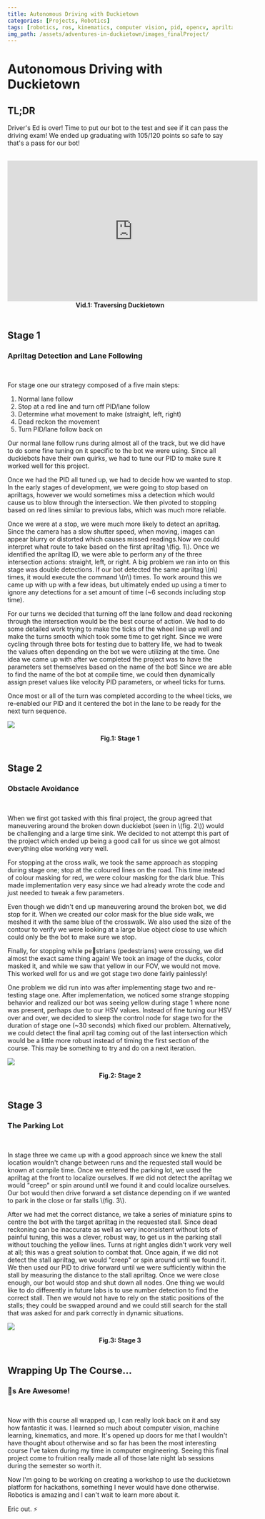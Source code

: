 ```yaml
---
title: Autonomous Driving with Duckietown
categories: [Projects, Robotics]
tags: [robotics, ros, kinematics, computer vision, pid, opencv, apriltags, autonomous driving, ml, machine learning, python]   
img_path: /assets/adventures-in-duckietown/images_finalProject/
---
```

# Autonomous Driving with Duckietown

## TL;DR

Driver's Ed is over! Time to put our bot to the test and see if it can pass the driving exam! We ended up graduating with 105/120 points so safe to say that's a pass for our bot!

<br>

<iframe width="560" height="315" src="https://www.youtube.com/embed/hXwFgJ0_JLc" title="YouTube video player" frameborder="0" allow="accelerometer; autoplay; clipboard-write; encrypted-media; gyroscope; picture-in-picture; web-share" allowfullscreen></iframe>
<figcaption align = "center"><b>Vid.1: Traversing Duckietown</b></figcaption>

<br>

## Stage 1
### Apriltag Detection and Lane Following

<br>

For stage one our strategy composed of a five main steps:

1. Normal lane follow
2. Stop at a red line and turn off PID/lane follow
3. Determine what movement to make (straight, left, right)
4. Dead reckon the movement
5. Turn PID/lane follow back on

Our normal lane follow runs during almost all of the track, but we did have to do some fine tuning on it specific to the bot we were using. Since all duckiebots have their own quirks, we had to tune our PID to make sure it worked well for this project. 

Once we had the PID all tuned up, we had to decide how we wanted to stop. In the early stages of development, we were going to stop based on apriltags, however we would sometimes miss a detection which would cause us to blow through the intersection. We then pivoted to stopping based on red lines similar to previous labs, which was much more reliable.

Once we were at a stop, we were much more likely to detect an apriltag. Since the camera has a slow shutter speed, when moving, images can appear blurry or distorted which causes missed readings.Now we could interpret what route to take based on the first apriltag \\(fig. 1\\). Once we identified the apriltag ID, we were able to perform any of the three intersection actions: straight, left, or right. A big problem we ran into on this stage was double detections. If our bot detected the same apriltag \\(n\\) times, it would execute the command \\(n\\) times. To work around this we came up with up with a few ideas, but ultimately ended up using a timer to ignore any detections for a set amount of time (~6 seconds including stop time).

For our turns we decided that turning off the lane follow and dead reckoning through the intersection would be the best course of action. We had to do some detailed work trying to make the ticks of the wheel line up well and make the turns smooth which took some time to get right. Since we were cycling through three bots for testing due to battery life, we had to tweak the values often depending on the bot we were utilizing at the time. One idea we came up with after we completed the project was to have the parameters set themselves based on the name of the bot! Since we are able to find the name of the bot at compile time, we could then dynamically assign preset values like velocity PID parameters, or wheel ticks for turns.

Once most or all of the turn was completed according to the wheel ticks, we re-enabled our PID and it centered the bot in the lane to be ready for the next turn sequence.   


![](stage1.jpg)
<figcaption align = "center"><b>Fig.1: Stage 1</b></figcaption>

<br>

## Stage 2
### Obstacle Avoidance

<br>

When we first got tasked with this final project, the group agreed that maneuvering around the broken down duckiebot (seen in \\(fig. 2\\)) would be challenging and a large time sink. We decided to not attempt this part of the project which ended up being a good call for us since we got almost everything else working very well. 

For stopping at the cross walk, we took the same approach as stopping during stage one; stop at the coloured lines on the road. This time instead of colour masking for red, we were colour masking for the dark blue. This made implementation very easy since we had already wrote the code and just needed to tweak a few parameters.

Even though we didn't end up maneuvering around the broken bot, we did stop for it. When we created our color mask for the blue side walk, we meshed it with the same blue of the crosswalk. We also used the size of the contour to verify we were looking at a large blue object close to use which could only be the bot to make sure we stop.

Finally, for stopping while pe🦆strians (pedestrians) were crossing, we did almost the exact same thing again! We took an image of the ducks, color masked it, and while we saw that yellow in our FOV, we would not move. This worked well for us and we got stage two done fairly painlessly!

One problem we did run into was after implementing stage two and re-testing stage one. After implementation, we noticed some strange stopping behavior and realized our bot was seeing yellow during stage 1 where none was present, perhaps due to our HSV values. Instead of fine tuning our HSV over and over, we decided to sleep the control node for stage two for the duration of stage one (~30 seconds) which fixed our problem. Alternatively, we could detect the final april tag coming out of the last intersection which would be a little more robust instead of timing the first section of the course. This may be something to try and do on a next iteration.

![](stage2.jpg)
<figcaption align = "center"><b>Fig.2: Stage 2</b></figcaption>

<br>

## Stage 3
### The Parking Lot

<br>

In stage three we came up with a good approach since we knew the stall location wouldn't change between runs and the requested stall would be known at compile time. Once we entered the parking lot, we used the apriltag at the front to localize ourselves. If we did not detect the apriltag we would "creep" or spin around until we found it and could localize ourselves. Our bot would then drive forward a set distance depending on if we wanted to park in the close or far stalls \\(fig. 3\\). 

After we had met the correct distance, we take a series of miniature spins to centre the bot with the target apriltag in the requested stall. Since dead reckoning can be inaccurate as well as very inconsistent without lots of painful tuning, this was a clever, robust way, to get us in the parking stall without touching the yellow lines. Turns at right angles didn't work very well at all; this was a great solution to combat that. Once again, if we did not detect the stall apriltag, we would "creep" or spin around until we found it. We then used our PID to drive forward until we were sufficiently within the stall by measuring the distance to the stall apriltag. Once we were close enough, our bot would stop and shut down all nodes. One thing we would like to do differently in future labs is to use number detection to find the correct stall. Then we would not have to rely on the static positions of the stalls; they could be swapped around and we could still search for the stall that was asked for and park correctly in dynamic situations.

![](stage3.jpg)
<figcaption align = "center"><b>Fig.3: Stage 3</b></figcaption>

<br>

## Wrapping Up The Course...
### 🦆s Are Awesome!

<br>

Now with this course all wrapped up, I can really look back on it and say how fantastic it was. I learned so much about computer vision, machine learning, kinematics, and more. It's opened up doors for me that I wouldn't have thought about otherwise and so far has been the most interesting course I've taken during my time in computer engineering. Seeing this final project come to fruition really made all of those late night lab sessions during the semester so worth it.

Now I'm going to be working on creating a workshop to use the duckietown platform for hackathons, something I never would have done otherwise. Robotics is amazing and I can't wait to learn more about it.

Eric out. ⚡
